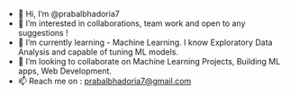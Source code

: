 - 👋 Hi, I’m @prabalbhadoria7
- 👀 I’m interested in collaborations, team work and open to any suggestions !
- 🌱 I’m currently learning - Machine Learning. I know Exploratory Data Analysis and capable of tuning ML models.
- 💞️ I’m looking to collaborate on Machine Learning Projects, Building ML apps, Web Development. 
- 📫 Reach me on : prabalbhadoria7@gmail.com

<!---
prabalbhadoria7/prabalbhadoria7 is a ✨ special ✨ repository because its `README.md` (this file) appears on your GitHub profile.
You can click the Preview link to take a look at your changes.
--->
